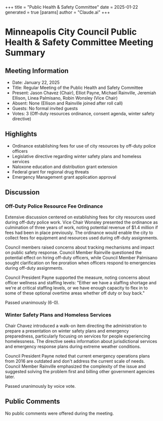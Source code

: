 +++
title = "Public Health & Safety Committee"
date = 2025-01-22
 generated = true
[params]
  author = "Claude.ai"
+++

# Minneapolis City Council Public Health & Safety Committee Meeting Summary

## Meeting Information
- Date: January 22, 2025
- Title: Regular Meeting of the Public Health and Safety Committee
- Present: Jason Chavez (Chair), Elliot Payne, Michael Rainville, Jeremiah Ellison, Linea Palmisano, Robin Wonsley (Vice Chair)
- Absent: None (Ellison and Rainville joined after roll call)
- Guests: No formal invited guests
- Votes: 3 (Off-duty resources ordinance, consent agenda, winter safety directive)

## Highlights
* Ordinance establishing fees for use of city resources by off-duty police officers
* Legislative directive regarding winter safety plans and homeless services
* Naloxone education and distribution grant extension
* Federal grant for regional drug threats
* Emergency Management grant application approval

## Discussion

### Off-Duty Police Resource Fee Ordinance
Extensive discussion centered on establishing fees for city resources used during off-duty police work. Vice Chair Wonsley presented the ordinance as culmination of three years of work, noting potential revenue of $1.4 million if fees had been in place previously. The ordinance would enable the city to collect fees for equipment and resources used during off-duty assignments.

Council members raised concerns about tracking mechanisms and impact on public safety response. Council Member Rainville questioned the potential effect on hiring off-duty officers, while Council Member Palmisano sought clarification on fee proration when officers respond to emergencies during off-duty assignments.

Council President Payne supported the measure, noting concerns about officer wellness and staffing levels: "Either we have a staffing shortage and we're at critical staffing levels, or we have enough capacity to flex in to some of these optional overtime areas whether off duty or buy back."

Passed unanimously (6-0).

### Winter Safety Plans and Homeless Services
Chair Chavez introduced a walk-on item directing the administration to prepare a presentation on winter safety plans and emergency preparedness, particularly focusing on services for people experiencing homelessness. The directive seeks information about jurisdictional services and emergency response plans during extreme weather conditions.

Council President Payne noted that current emergency operations plans from 2016 are outdated and don't address the current scale of needs. Council Member Rainville emphasized the complexity of the issue and suggested solving the problem first and billing other government agencies later.

Passed unanimously by voice vote.

## Public Comments
No public comments were offered during the meeting.
